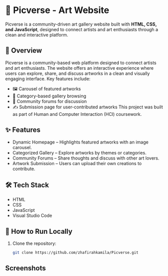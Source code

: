 # 🎨 Picverse - Art Website

Picverse is a community-driven art gallery website built with **HTML, CSS, and JavaScript**, designed to connect artists and art enthusiasts through a clean and interactive platform.

## 📖 Overview
Picverse is a community-based web platform designed to connect artists and art enthusiasts. The website offers an interactive experience where users can explore, share, and discuss artworks in a clean and visually engaging interface.
Key features include:
- 🖼️ Carousel of featured artworks
- 📂 Category-based gallery browsing
- 💬 Community forums for discussion
- ✍️ Submission page for user-contributed artworks
This project was built as part of Human and Computer Interaction (HCI) coursework.

## ✨ Features
- Dynamic Homepage – Highlights featured artworks with an image carousel.
- Categorized Gallery – Explore artworks by themes or categories.
- Community Forums – Share thoughts and discuss with other art lovers.
- Artwork Submission – Users can upload their own creations to contribute.  

## 🛠️ Tech Stack
- HTML  
- CSS  
- JavaScript  
- Visual Studio Code  

## 🚀 How to Run Locally
1. Clone the repository:
   ```bash
   git clone https://github.com/zhafirahkamila/Picverse.git

## Screenshots
